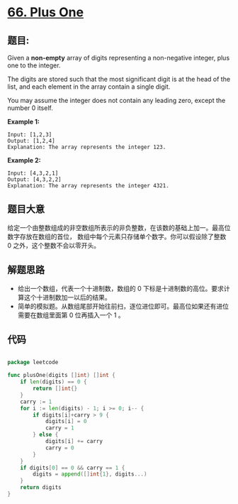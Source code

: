 # [66. Plus One](https://leetcode.com/problems/plus-one/)


## 题目:

Given a **non-empty** array of digits representing a non-negative integer, plus one to the integer.

The digits are stored such that the most significant digit is at the head of the list, and each element in the array contain a single digit.

You may assume the integer does not contain any leading zero, except the number 0 itself.

**Example 1:**

    Input: [1,2,3]
    Output: [1,2,4]
    Explanation: The array represents the integer 123.

**Example 2:**

    Input: [4,3,2,1]
    Output: [4,3,2,2]
    Explanation: The array represents the integer 4321.


## 题目大意


给定一个由整数组成的非空数组所表示的非负整数，在该数的基础上加一。最高位数字存放在数组的首位， 数组中每个元素只存储单个数字。你可以假设除了整数 0 之外，这个整数不会以零开头。



## 解题思路

- 给出一个数组，代表一个十进制数，数组的 0 下标是十进制数的高位。要求计算这个十进制数加一以后的结果。
- 简单的模拟题。从数组尾部开始往前扫，逐位进位即可。最高位如果还有进位需要在数组里面第 0 位再插入一个 1 。

## 代码

```go

package leetcode

func plusOne(digits []int) []int {
	if len(digits) == 0 {
		return []int{}
	}
	carry := 1
	for i := len(digits) - 1; i >= 0; i-- {
		if digits[i]+carry > 9 {
			digits[i] = 0
			carry = 1
		} else {
			digits[i] += carry
			carry = 0
		}
	}
	if digits[0] == 0 && carry == 1 {
		digits = append([]int{1}, digits...)
	}
	return digits
}

```